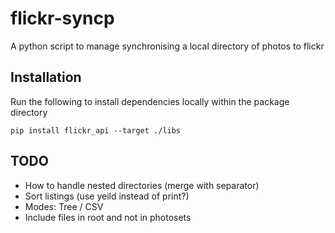 # flickr-syncp

A python script to manage synchronising a local directory of photos to flickr

## Installation

Run the following to install dependencies locally within the package directory
```
pip install flickr_api --target ./libs
``` 

## TODO

* How to handle nested directories (merge with separator)
* Sort listings (use yeild instead of print?)
* Modes: Tree / CSV
* Include files in root and not in photosets
